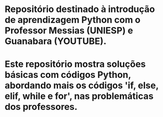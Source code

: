 # Repositório destinado à introdução de aprendizagem Python com o Professor Messias (UNIESP) e Guanabara (YOUTUBE).
# Este repositório mostra soluções básicas com códigos Python, abordando mais os códigos 'if, else, elif, while e for', nas problemáticas dos professores.

